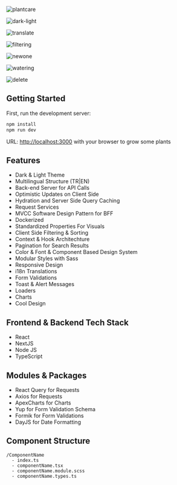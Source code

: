 ![plantcare](https://github.com/user-attachments/assets/022eccf9-591d-43b9-ad4f-ac52c239e2d5)

![dark-light](https://github.com/user-attachments/assets/1eb16593-f5ae-4fe2-a2b4-daa35e7d7ab9)

![translate](https://github.com/user-attachments/assets/1afdc455-4b34-4bee-8459-3b306dec0b61)

![filtering](https://github.com/user-attachments/assets/ff4558ea-afe9-4c67-aacb-2a9b4f9bc1b6)

![newone](https://github.com/user-attachments/assets/b1c395ea-345d-4236-b257-8cf42ca2ef97)

![watering](https://github.com/user-attachments/assets/e121ba63-3964-406b-9167-50893523d7ef)

![delete](https://github.com/user-attachments/assets/099cf729-a3b1-433a-9edb-05362f98be91)


## Getting Started

First, run the development server:

```bash
npm install
npm run dev
```

URL: [http://localhost:3000](http://localhost:3000) with your browser to grow some plants

## Features
- Dark & Light Theme
- Multilingual Structure (TR|EN)
- Back-end Server for API Calls
- Optimistic Updates on Client Side
- Hydration and Server Side Query Caching
- Request Services
- MVCC Software Design Pattern for BFF
- Dockerized
- Standardized Properties For Visuals
- Client Side Filtering & Sorting
- Context & Hook Architechture
- Pagination for Search Results
- Color & Font & Component Based Design System
- Modular Styles with Sass
- Responsive Design
- i18n Translations
- Form Validations
- Toast & Alert Messages
- Loaders
- Charts
- Cool Design

## Frontend & Backend Tech Stack

- React
- NextJS
- Node JS
- TypeScript

## Modules & Packages
- React Query for Requests
- Axios for Requests
- ApexCharts for Charts
- Yup for Form Validation Schema
- Formik for Form Validations
- DayJS for Date Formatting

## Component Structure


```
/ComponentName
  - index.ts
  - componentName.tsx
  - componentName.module.scss
  - componentName.types.ts
```
